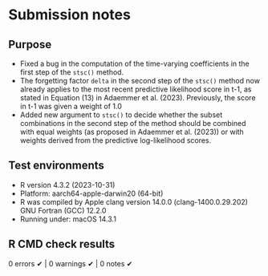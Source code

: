 # Submission notes

## Purpose
* Fixed a bug in the computation of the time-varying coefficients in the first step of the `stsc()` method.
* The forgetting factor `delta` in the second step of the `stsc()` method now already applies to the most recent predictive likelihood score in t-1, as stated in Equation (13) in Adaemmer et al. (2023). Previously, the score in t-1 was given a weight of 1.0
* Added new argument to `stsc()` to decide whether the subset combinations in the second step of the method should be combined with equal weights (as proposed in Adaemmer et al. (2023)) or with weights derived from the predictive log-likelihood scores.

## Test environments
* R version 4.3.2 (2023-10-31)
* Platform: aarch64-apple-darwin20 (64-bit)
* R was compiled by
    Apple clang version 14.0.0 (clang-1400.0.29.202)
    GNU Fortran (GCC) 12.2.0
* Running under: macOS 14.3.1

## R CMD check results
0 errors ✔ | 0 warnings ✔ | 0 notes ✔